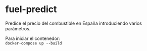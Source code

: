 # fuel-predict
Predice el precio del combustible en España introduciendo varios parámetros.

Para iniciar el contenedor:  
`docker-compose up --build`
